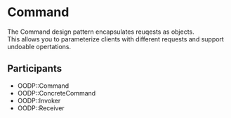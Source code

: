 Command
=======
The Command design pattern encapsulates reuqests as objects.  
This allows you to parameterize clients with different
requests and support undoable opertations.

Participants
------------
* OODP::Command
* OODP::ConcreteCommand
* OODP::Invoker
* OODP::Receiver
